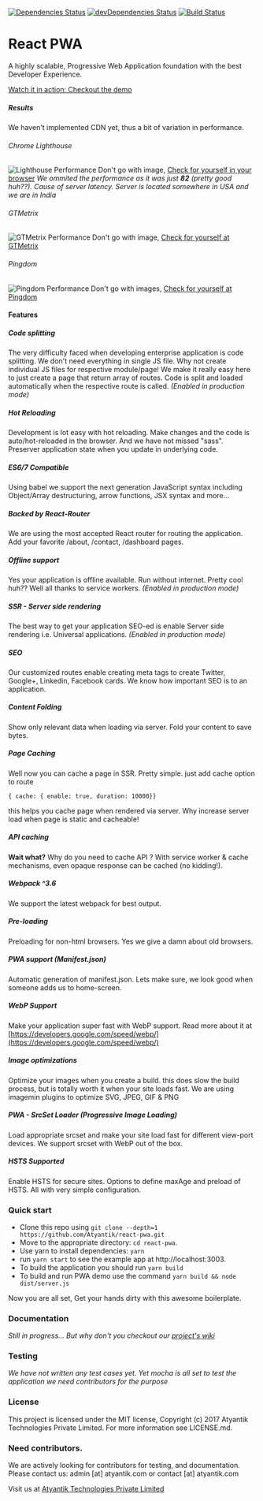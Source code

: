 [![Dependencies Status](https://david-dm.org/Atyantik/react-pwa.svg)](https://david-dm.org/Atyantik/react-pwa)
[![devDependencies Status](https://david-dm.org/Atyantik/react-pwa/dev-status.svg)](https://david-dm.org/Atyantik/react-pwa?type=dev)
[![Build Status](https://travis-ci.org/Atyantik/react-pwa.svg?branch=master)](https://travis-ci.org/Atyantik/react-pwa)


# React PWA
A highly scalable, Progressive Web Application foundation with the best Developer Experience.

[Watch it in action: Checkout the demo](https://react-pwa.now.sh/)

##### Results
We haven't implemented CDN yet, thus a bit of variation in performance.
###### Chrome Lighthouse
![Lighthouse Performance](https://www.atyantik.com/wp-content/uploads/2017/10/Lighthouse-Performance-Report-React-PWA.png)
Don't go with image, [Check for yourself in your browser](https://developers.google.com/web/tools/lighthouse/)
*We ommited the performance as it was just **82** (pretty good huh??). Cause of server latency. Server is located somewhere in USA and we are in India*  

###### GTMetrix
![GTMetrix Performance](https://www.atyantik.com/wp-content/uploads/2017/10/GTMetrix.png)
Don't go with image, [Check for yourself at GTMetrix](https://gtmetrix.com/reports/react-pwa.now.sh/XLLjOm78)  

###### Pingdom
![Pingdom Performance](https://www.atyantik.com/wp-content/uploads/2017/10/pingdom.png)
Don't go with images, [Check for yourself at Pingdom](https://tools.pingdom.com/#!/YB2qd/https://react-pwa.now.sh)

#### Features
##### Code splitting
The very difficulty faced when developing enterprise application is code splitting. We don't need everything in single JS file. Why not create individual JS files for respective module/page!
We make it really easy here to just create a page that return array of routes. Code is split and loaded automatically when the respective route is called.
*(Enabled in production mode)*  

##### Hot Reloading
Development is lot easy with hot reloading. Make changes and the code is auto/hot-reloaded in the browser.
And we have not missed "sass". Preserver application state when you update in underlying code.  

##### ES6/7 Compatible
Using babel we support the next generation JavaScript syntax including Object/Array destructuring, arrow functions, JSX syntax and more...  

##### Backed by React-Router
We are using the most accepted React router for routing the application. Add your favorite /about, /contact, /dashboard pages.  

##### Offline support
Yes your application is offline available. Run without internet. Pretty cool huh?? Well all thanks to service workers.
*(Enabled in production mode)*  

##### SSR - Server side rendering
The best way to get your application SEO-ed is enable Server side rendering i.e. Universal applications.
*(Enabled in production mode)*  

##### SEO
Our customized routes enable creating meta tags to create Twitter, Google+, Linkedin, Facebook cards. We know how important SEO is to an application.  

##### Content Folding
Show only relevant data when loading via server. Fold your content to save bytes.  


##### Page Caching
Well now you can cache a page in SSR. Pretty simple. just add cache option to route 

`{ cache: { enable: true, duration: 10000}}`
 
this helps you cache page when rendered via server. Why increase server load when page is static and cacheable! 

##### API caching
**Wait what?** Why do you need to cache API ? With service worker & cache mechanisms, even opaque response can be cached (no kidding!).  

##### Webpack ^3.6
We support the latest webpack for best output.  

##### Pre-loading
Preloading for non-html browsers. Yes we give a damn about old browsers.  

##### PWA support (Manifest.json)
Automatic generation of manifest.json. Lets make sure, we look good when someone adds us to home-screen.  
  

##### WebP Support 
Make your application super fast with WebP support. Read more about it at
[https://developers.google.com/speed/webp/](https://developers.google.com/speed/webp/)  

##### Image optimizations
Optimize your images when you create a build. this does slow the build process, but is totally worth it when your site loads fast. We are using imagemin plugins to optimize 
SVG, JPEG, GIF & PNG  

##### PWA - SrcSet Loader (Progressive Image Loading)
Load appropriate srcset and make your site load fast for different view-port devices. We support srcset with WebP out of the box.  

##### HSTS Supported
Enable HSTS for secure sites. Options to define maxAge and preload of HSTS. All with very simple configuration.  
   


### Quick start

- Clone this repo using `git clone --depth=1 https://github.com/Atyantik/react-pwa.git`
- Move to the appropriate directory: `cd react-pwa`.
- Use yarn to install dependencies: `yarn`
- run `yarn start` to see the example app at http://localhost:3003.
- To build the application you should run `yarn build`
- To build and run PWA demo use the command `yarn build && node dist/server.js`  

Now you are all set, Get your hands dirty with this awesome boilerplate.  

### Documentation
*Still in progress... But why don't you checkout our [project's wiki](https://github.com/Atyantik/react-pwa/wiki)*  

### Testing
*We have not written any test cases yet. Yet mocha is all set to test the application we need contributors for the purpose*  

### License
This project is licensed under the MIT license, Copyright (c) 2017 Atyantik Technologies Private Limited. For more information see LICENSE.md.  


### Need contributors.
We are actively looking for contributors for testing, and documentation.
Please contact us: admin [at] atyantik.com or contact [at] atyantik.com  

Visit us at [Atyantik Technologies Private Limited](https://www.atyantik.com)
